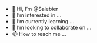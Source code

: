 - 👋 Hi, I’m @Salebier
- 👀 I’m interested in ...
- 🌱 I’m currently learning ...
- 💞️ I’m looking to collaborate on ...
- 📫 How to reach me ...

<!---
Salebier/Salebier is a ✨ special ✨ repository because its `README.md` (this file) appears on your GitHub profile.
You can click the Preview link to take a look at your changes.
--->
